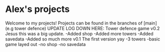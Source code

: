  # Alex's projects
Welcome to my projects!
Projects can be found in the branches of [main] (e.g tower defence)
UPDATE LOG DOWN HERE:
Tower defence game
v0.2
Jesus this was a big update.
-Added shop
-Added more towers
-Added savedata
-Added so much more
v0.1
The first version yay
-3 towers
-basic game layed out
-no shop
-no savedata
